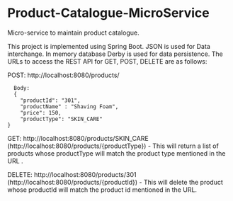 # Product-Catalogue-MicroService
Micro-service to maintain product catalogue. 

This project is implemented using Spring Boot. JSON is used for Data interchange. In memory database Derby is used for data persistence. 
The URLs to access the REST API for GET, POST, DELETE are as follows:

POST: http://localhost:8080/products/ 
      
      Body:
      {
    	"productId": "301",
    	"productName" : "Shaving Foam",
    	"price": 150,
    	"productType": "SKIN_CARE"
    }
 
GET: http://localhost:8080/products/SKIN_CARE (http://localhost:8080/products/{productType}) - This will return a list of products whose productType will match the product type mentioned in the URL .

DELETE: http://localhost:8080/products/301 (http://localhost:8080/products/{productId}) - This will delete the product whose productId will match the product id mentioned in the URL.

